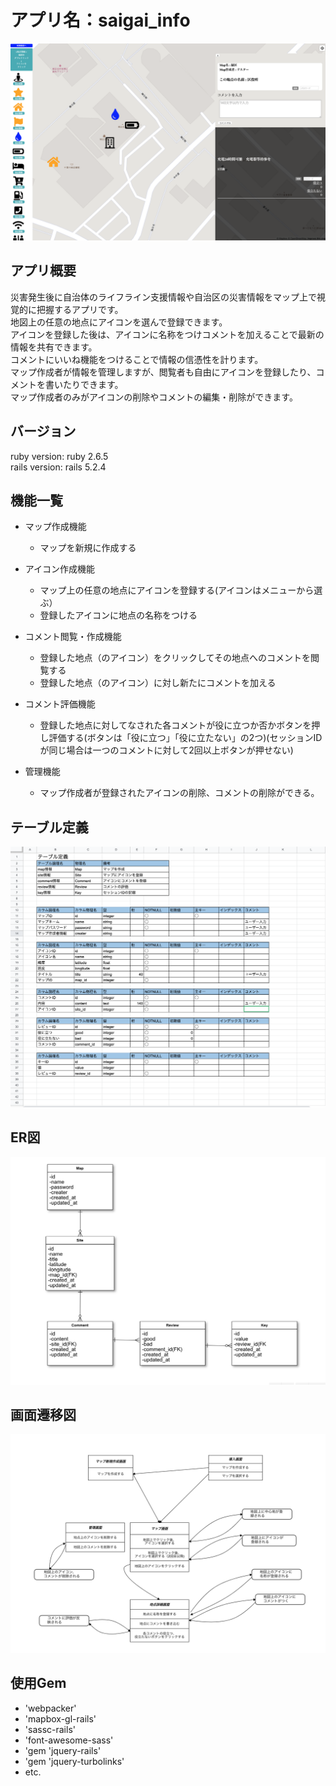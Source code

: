 # アプリ名：saigai_info
![運用画面](app/assets/images/saigai__info_page.png)

## アプリ概要
災害発生後に自治体のライフライン支援情報や自治区の災害情報をマップ上で視覚的に把握するアプリです。  
地図上の任意の地点にアイコンを選んで登録できます。  
アイコンを登録した後は、アイコンに名称をつけコメントを加えることで最新の情報を共有できます。  
コメントにいいね機能をつけることで情報の信憑性を計ります。  
マップ作成者が情報を管理しますが、閲覧者も自由にアイコンを登録したり、コメントを書いたりできます。  
マップ作成者のみがアイコンの削除やコメントの編集・削除ができます。  

## バージョン
ruby version: ruby 2.6.5  
rails version: rails 5.2.4  

## 機能一覧
- マップ作成機能
   - マップを新規に作成する

- アイコン作成機能
   - マップ上の任意の地点にアイコンを登録する(アイコンはメニューから選ぶ）
   - 登録したアイコンに地点の名称をつける

- コメント閲覧・作成機能
   - 登録した地点（のアイコン）をクリックしてその地点へのコメントを閲覧する
   - 登録した地点（のアイコン）に対し新たにコメントを加える

- コメント評価機能
   - 登録した地点に対してなされた各コメントが役に立つか否かボタンを押し評価する(ボタンは「役に立つ」「役に立たない」の2つ)(セッションIDが同じ場合は一つのコメントに対して2回以上ボタンが押せない)

- 管理機能
   - マップ作成者が登録されたアイコンの削除、コメントの削除ができる。

## テーブル定義
![テープル定義](app/assets/images/table_definition.png)

## ER図
![ER図](app/assets/images/ER_diagram2.png)

## 画面遷移図
![画面遷移図](app/assets/images/screen_transition_diagram.png)

## 使用Gem
* 'webpacker'
* 'mapbox-gl-rails'
* 'sassc-rails'
* 'font-awesome-sass'
* 'gem 'jquery-rails'
* 'gem 'jquery-turbolinks'
*  etc.
